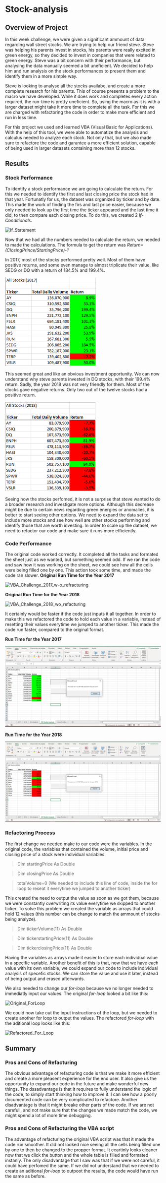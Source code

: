 # Stock-analysis

## Overview of Project
In this week challenge, we were given a significant ammount of data regarding wall street stocks. We are trying to help our friend steve. Steve was helping his parents invest in stocks, his parents were really excited in green energy, so they decided to invest in companies that were related to green energy. Steve was a bit concern with their performance, but analysing the data manually seemed a bit uneficient. We decided to help him and run analysis on the stock performances to present them and identify them in a more simple way. 

Steve is looking to analyse all the stocks availabe, and create a more complete research for his parents. This of course presents a problem to the macro we have developed. While it does work and completes every action required, the run-time is pretty uneficient. So, using the macro as it is with a larger dataset might take it more time to complete all the task. For this we are charged with refactoring the code in order to make more efficient and run in less time. 

For this project we used and learned VBA (Visual Basic for Applications). With the help of this tool, we were able to automatize the analysis and calculus needed to analyze each stock. Not only that, but we also made sure to refactore the code and garantee a more efficient solution, capable of being used in larger datasets containing more than 12 stocks.

## Results

### Stock Performance
To identify a stock performance we are going to calculate the return. For this we needed to identify the first and last closing price the stock had in that year. Fortunatly for us, the dataset was organized by ticker and by date. This made the work of finding the firs and last price easier, because we only needed to look up the first time the ticker appeared and the last time it did, to then compare each closing price. To do this, we created 2 *If-Conditionals*. 

![If_Statement](https://user-images.githubusercontent.com/95836718/148657231-674c00bf-8c18-4955-ac9e-4602bab68171.png)


Now that we had all the numbers needed to calculate the return, we needed to made the calculations. The formula to get the return was *Return=(ClosingPrince/StartingPrice)-1*

In 2017, most of the stocks performed pretty well. Most of them have positive returns, and some even manage to almost triplicate their value, like SEDG or DQ with a return of 184.5% and 199.4%.

![Stock_Performance_in_2017](Resources/Results/VBA_Results_2017.png)

This seemed great and like an obvious investment opportunity. We can now understand why steve parents invested in DQ stocks, with their 199.4% return. Sadly, the year 2018 was not very friendly for them. Most of the stocks gave negative returns. Only two out of the twelve stocks had a positive return.

![Stock_Performance_in_2018](Resources/Results/VBA_Results_2018.png)

Seeing how the stocks perfomed, it is not a surprise that steve wanted to do a broader research and investigate more options. Although this decrease might be due to certain news regarding green energies or anomalies, it is better to start seeing other options. We need to expand the data set to include more stocks and see how well are other stocks performing and identify those that are worth investing. In order to scale up the dataset, we need to refactor our code and make sure it runs more efficiently. 

### Code Performance

The original code worked correctly. It completed all the tasks and formated the sheet just as we wanted, but something seemed odd. If we ran the code and saw how it was working on the sheet, we could see how all the cells were being filled one by one. This action took some time, and made the code ran slower. 
**Original Run Time for the Year 2017**

![VBA_Challenge_2017_w-o_refracturing](https://user-images.githubusercontent.com/95836718/148657261-ba5f15c0-7505-4fd9-95cd-3472d47b8b7c.png)


**Original Run Time for the Year 2018**

![VBA_Challenge_2018_wo_refacturing](https://user-images.githubusercontent.com/95836718/148657268-7126cfb7-1690-4b4a-b821-ba469b170f56.png)


It certainly would be faster if the code just inputs it all together. In order to make this we refactored the code to hold each value in a variable, instead of resetting their values everytime we jumped to another ticker. This made the code run faster, compared to the original format.

**Run Time for the Year 2017**

![Refactored_Runtime_For_The_Year_2017](Resources/VBA_Challenge_2017.png)

**Run Time for the Year 2018**

![Refactored_Runtime_For_The_Year_2018](Resources/VBA_Challenge_2018.png)

### Refactoring Process
The first change we needed make to our code were the variables. In the original code, the variables that contained the volume, initial price and closing price of a stock were individual variables. 
> Dim startingPrice As Double

> Dim closingPrice As Double

> totalVolume=0 (We needed to include this line of code, inside the for loop to reseat it everytime we jumped to another ticker)

This created the need to output the value as soon as we got them, because we were constantly overwriting its value everytime we skipped to another ticker. To solve this problem we created the variable as arrays that could hold 12 values (this number can be change to match the ammount of stocks being analyze). 
> Dim tickerVolume(11) As Double

> Dim tickerstartingPrice(11) As Double

> Dim tickerclosingPrice(11) As Double

Having the variables as arrays made it easier to store each individual value in a specific variable. Another benefit of this is that, now that we have each value with its own variable, we could expand our code to include individual analysis of specefic stocks. We can store the value and use it later, instead of being output and erased afterwards.

We also needed to change our *for-loop* because we no longer needed to immediatly input our values. The original *for-loop* looked a bit like this: 

![Original_ForLoop](https://user-images.githubusercontent.com/95836718/148657297-bc6df6de-5c00-47c9-a72f-5aef0fd190ab.png)

We could now take out the input instructions of the loop, but we needed to create another for loop to output the values. The refactored *for-loop* with the aditional loop looks like this:

![Refactored_For_Loop](https://user-images.githubusercontent.com/95836718/148657305-ec742570-99ab-40c0-81dc-99b49a29e17a.png)


## Summary

### Pros and Cons of Refacturing

The obvious advantage of refacturing code is that we make it more efficient and create a more pleasent experience for the end user. It also give us the opportunity to expand our code in the future and make wonderful new things. The dssadvantage is that it requires to fully understand the logic of the code, to simply start thinking how to improve it. I can see how a poorly documented code can be very complicated to refactore. Another disadvantage is that it might breake other parts of the code. If we are not carefull, and not make sure that the changes we made match the code, we might spend a lot of more time debugging.

### Pros and Cons of Refacturing the VBA script

The advantage of refacturing the original VBA script was that it made the code run smoother. It did not looked nice seeing all the cells being filled one by one to then be changed to the propper format. It ceartinly looks cleaner now that we click the button and the whole table is filled and formated instanly. The only disadvantage that I saw was that if we were not careful, it could have perfomed the same. If we did not understand that we needed to create an aditional *for-loop* to outpoot the results, the code would have run the same as before. 

